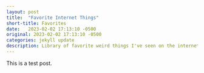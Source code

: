```yaml
---
layout: post
title:  "Favorite Internet Things"
short-title: Favorites
date:   2023-02-02 17:13:10 -0500
original: 2023-02-02 17:13:10 -0500
categories: jekyll update
description: Library of favorite weird things I've seen on the internet. Design inspo by Virgil.
---
```

This is a test post.

